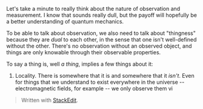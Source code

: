 Let's take a minute to really think about the nature of observation and measurement. I know that sounds really dull, but the payoff will hopefully be a better understanding of quantum mechanics.

To be able to talk about observation, we also need to talk about "thingness" because they are *dual* to each other, in the sense that one isn't well-defined without the other. There's no observation without an observed object, and things are only knowable through their observable properties.

To say a thing is, well *a thing*, implies a few things about it:
1. Locality.
There is somewhere that it is and somewhere that it *isn't*. Even for things that we understand to exist everywhere in the universe -- electromagnetic fields, for example -- we only observe them vi


> Written with [StackEdit](https://stackedit.io/).
<!--stackedit_data:
eyJoaXN0b3J5IjpbNjk4NTUwNDMzLC0xOTQ0MTk2ODc0XX0=
-->
